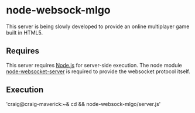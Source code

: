 # node-websock-mlgo #

This server is being slowly developed to provide an online multiplayer game built in HTML5.

## Requires ##

This server requires [Node.js](http://github.com/ry/node) for server-side execution.  The node module [node-websocket-server](http://github.com/miksago/node-websocket-server) is required to provide the websocket protocol itself.

## Execution ##

'craig@craig-maverick:~& cd && node-websock-mlgo/server.js'

